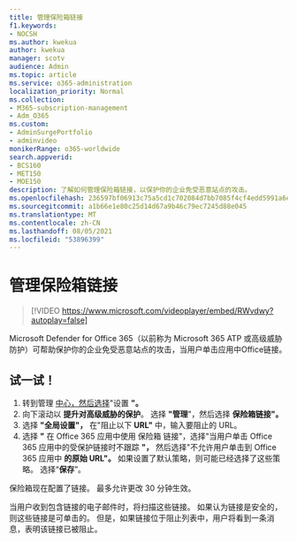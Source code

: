 ```yaml
---
title: 管理保险箱链接
f1.keywords:
- NOCSH
ms.author: kwekua
author: kwekua
manager: scotv
audience: Admin
ms.topic: article
ms.service: o365-administration
localization_priority: Normal
ms.collection:
- M365-subscription-management
- Adm_O365
ms.custom:
- AdminSurgePortfolio
- adminvideo
monikerRange: o365-worldwide
search.appverid:
- BCS160
- MET150
- MOE150
description: 了解如何管理保险箱链接，以保护你的企业免受恶意站点的攻击。
ms.openlocfilehash: 236597bf06913c75a5cd1c702084d7bb7085f4cf4edd5991a6ebe61e2fc159e3
ms.sourcegitcommit: a1b66e1e80c25d14d67a9b46c79ec7245d88e045
ms.translationtype: MT
ms.contentlocale: zh-CN
ms.lasthandoff: 08/05/2021
ms.locfileid: "53896399"
---
```

# <a name="manage-safe-links"></a>管理保险箱链接

> [!VIDEO https://www.microsoft.com/videoplayer/embed/RWvdwy?autoplay=false]

Microsoft Defender for Office 365（以前称为 Microsoft 365 ATP 或高级威胁防护）可帮助保护你的企业免受恶意站点的攻击，当用户单击应用中Office链接。

## <a name="try-it"></a>试一试！

1. 转到管理 [中心，然后选择](https://admin.microsoft.com)"设置 **"。**
2. 向下滚动以 **提升对高级威胁的保护**。 选择 **"管理**"，然后选择 **保险箱链接"。**
3. 选择 **"全局设置"，** 在"阻止以下 **URL"** 中，输入要阻止的 URL。
4. 选择 **"** 在 Office 365 应用中使用 保险箱 链接"，选择"当用户单击 Office 365 应用中的受保护链接时不跟踪 **"，** 然后选择"不允许用户单击到 Office 365 应用中 **的原始 URL"。** 如果设置了默认策略，则可能已经选择了这些策略。 选择“**保存**”。

保险箱现在配置了链接。 最多允许更改 30 分钟生效。

当用户收到包含链接的电子邮件时，将扫描这些链接。 如果认为链接是安全的，则这些链接是可单击的。 但是，如果链接位于阻止列表中，用户将看到一条消息，表明该链接已被阻止。
